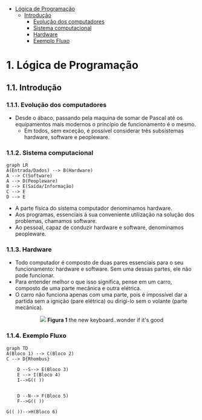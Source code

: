 
<!-- TOC -->

- [Lógica de Programação](#lógica-de-programação)
    - [Introdução](#introdução)
        - [Evolução dos computadores](#evolução-dos-computadores)
        - [Sistema computacional](#sistema-computacional)
        - [Hardware](#hardware)
        - [Exemplo Fluxo](#exemplo-fluxo)

<!-- /TOC -->

<div style="page-break-after: always;"></div>

# 1. Lógica de Programação

## 1.1. Introdução

### 1.1.1. Evolução dos computadores

- Desde o ábaco, passando pela maquina de somar de Pascal até os equipamentos mais modernos o princípio de funcionamento é o mesmo.
	- Em todos, sem exceção, é possível considerar três subsistemas hardware, software e peopleware.

### 1.1.2. Sistema computacional

```mermaid
graph LR
A(Entrada/Dados) --> B(Hardware)
A --> C(Software)
A --> D(Peopleware)
B --> E(Saída/Informação)
C --> E
D --> E
```

 - A parte física do sistema computador denominamos hardware. 
 - Aos programas, essenciais à sua conveniente utilização na solução dos problemas, chamamos software. 
 - Ao pessoal, capaz de conduzir hardware e software, denominamos peopleware.

<div style="page-break-after: always;"></div>

### 1.1.3. Hardware

- Todo computador é composto de duas pares essenciais para o seu funcionamento: hardware e software. Sem uma dessas partes, ele não pode funcionar.
- Para entender melhor o que isso significa, pense em um carro, composto de uma parte mecânica e outra elétrica. 
- O carro não funciona apenas com uma parte, pois é impossível dar a partida sem a ignição (pare elétrica) ou dirigi-lo sem o volante (parte mecânica).


<p align="center">
    <img src="https://i.stack.imgur.com/onsOR.jpg">
    <b>Figura 1</b>  the new keyboard..wonder if it's good
</p>
  
<div style="page-break-after: always;"></div>
  
### 1.1.4. Exemplo Fluxo
```mermaid
graph TD
A(Bloco 1) --> C(Bloco 2)
C --> D{Rhombus}

    D --S--> E(Bloco 3)
    E --> I(Bloco 4)
    I-->G(( ))


    D --N--> F(Bloco 5)
    F-->G(( ))

G(( ))-->H(Bloco 6)
```


